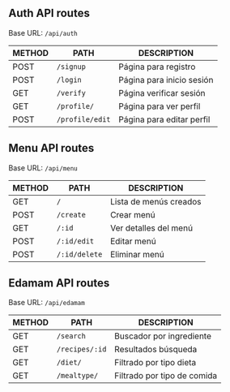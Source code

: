 ## Auth API routes
Base URL: `/api/auth`

| METHOD | PATH                     | DESCRIPTION                                    | 
|--------|--------------------------|------------------------------------------------|
| POST    |`/signup`       | Página para registro                           | 
| POST    |`/login`        | Página para inicio sesión                      | 
| GET     |`/verify`       | Página verificar sesión                        | 
| GET     |`/profile/`     | Página para ver perfil                         | 
| POST    |`/profile/edit` | Página para editar perfil                      | 


## Menu API routes
Base URL: `/api/menu`

| METHOD | PATH                     | DESCRIPTION                                    | 
|--------|--------------------------|------------------------------------------------|
| GET    |`/`               | Lista de menús creados                         | 
| POST   |`/create`        | Crear menú                                     | 
| GET    |`/:id`           | Ver detalles del menú                          | 
| POST   |`/:id/edit`      | Editar menú                                    | 
| POST   |`/:id/delete`    | Eliminar menú                                  | 


## Edamam API routes
Base URL: `/api/edamam`

| METHOD | PATH                     | DESCRIPTION                                    | 
|--------|--------------------------|------------------------------------------------|
| GET    |`/search`          | Buscador por ingrediente                       | 
| GET    |`/recipes/:id`     | Resultados búsqueda                            | 
| GET    |`/diet/      `     | Filtrado por tipo dieta                        | 
| GET    |`/mealtype/  `     | Filtrado por tipo de comida                    | 